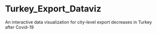 # Turkey_Export_Dataviz
An interactive data visualization for city-level export decreases in Turkey after Covid-19
